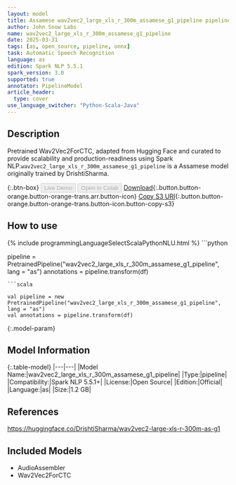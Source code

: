 ```yaml
---
layout: model
title: Assamese wav2vec2_large_xls_r_300m_assamese_g1_pipeline pipeline Wav2Vec2ForCTC from DrishtiSharma
author: John Snow Labs
name: wav2vec2_large_xls_r_300m_assamese_g1_pipeline
date: 2025-03-31
tags: [as, open_source, pipeline, onnx]
task: Automatic Speech Recognition
language: as
edition: Spark NLP 5.5.1
spark_version: 3.0
supported: true
annotator: PipelineModel
article_header:
  type: cover
use_language_switcher: "Python-Scala-Java"
---
```


## Description

Pretrained Wav2Vec2ForCTC, adapted from Hugging Face and curated to provide scalability and production-readiness using Spark NLP.`wav2vec2_large_xls_r_300m_assamese_g1_pipeline` is a Assamese model originally trained by DrishtiSharma.

{:.btn-box}
<button class="button button-orange" disabled>Live Demo</button>
<button class="button button-orange" disabled>Open in Colab</button>
[Download](https://s3.amazonaws.com/auxdata.johnsnowlabs.com/public/models/wav2vec2_large_xls_r_300m_assamese_g1_pipeline_as_5.5.1_3.0_1743463055922.zip){:.button.button-orange.button-orange-trans.arr.button-icon}
[Copy S3 URI](s3://auxdata.johnsnowlabs.com/public/models/wav2vec2_large_xls_r_300m_assamese_g1_pipeline_as_5.5.1_3.0_1743463055922.zip){:.button.button-orange.button-orange-trans.button-icon.button-copy-s3}

## How to use



<div class="tabs-box" markdown="1">
{% include programmingLanguageSelectScalaPythonNLU.html %}
```python

pipeline = PretrainedPipeline("wav2vec2_large_xls_r_300m_assamese_g1_pipeline", lang = "as")
annotations =  pipeline.transform(df)   

```
```scala

val pipeline = new PretrainedPipeline("wav2vec2_large_xls_r_300m_assamese_g1_pipeline", lang = "as")
val annotations = pipeline.transform(df)

```
</div>

{:.model-param}
## Model Information

{:.table-model}
|---|---|
|Model Name:|wav2vec2_large_xls_r_300m_assamese_g1_pipeline|
|Type:|pipeline|
|Compatibility:|Spark NLP 5.5.1+|
|License:|Open Source|
|Edition:|Official|
|Language:|as|
|Size:|1.2 GB|

## References

https://huggingface.co/DrishtiSharma/wav2vec2-large-xls-r-300m-as-g1

## Included Models

- AudioAssembler
- Wav2Vec2ForCTC